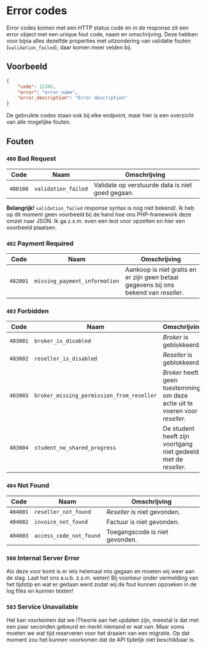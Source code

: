 # Error codes
Error codes komen met een HTTP status code en in de response zit een error object met een unique fout code, naam en omschrijving.
Deze hebben voor bijna alles dezelfde properties met uitzondering van validatie fouten (`validation_failed`), daar komen meer velden bij.

## Voorbeeld
```json
{
    "code": 12345,
    "error": "error_name",
    "error_description": "Error description"
}
```

De gebruikte codes staan ook bij elke endpoint, maar hier is een overzicht van alle mogelijke fouten.

## Fouten
### `400` Bad Request
| Code     | Naam                | Omschrijving                                     |
|----------|---------------------|--------------------------------------------------|
| `400100` | `validation_failed` | Validate op verstuurde data is niet goed gegaan. |

**Belangrijk!** `validation_failed` response syntax is nog niet bekend/. Ik heb op dit 
moment geen voorbeeld bij de hand hoe ons PHP-framework deze omzet naar JSON. Ik ga 
z.s.m. even een test voor opzetten en hier een voorbeeld plaatsen.

### `402` Payment Required
| Code     | Naam                          | Omschrijving                                                                                   |
|----------|-------------------------------|------------------------------------------------------------------------------------------------|
| `402001` | `missing_payment_information` | Aankoop is niet gratis en er zijn geen betaal gegevens bij ons bekend van <dfn>reseller</dfn>. |

### `403` Forbidden
| Code     | Naam                                      | Omschrijving                                                                                   |
|----------|-------------------------------------------|------------------------------------------------------------------------------------------------|
| `403001` | `broker_is_disabled`                      | <dfn>Broker</dfn> is geblokkeerd.                                                              |
| `403002` | `reseller_is_disabled`                    | <dfn>Reseller</dfn> is geblokkeerd.                                                            |
| `403003` | `broker_missing_permission_from_reseller` | <dfn>Broker</dfn> heeft geen toestemming om deze actie uit te voeren voor <dfn>reseller</dfn>. |
| `403004` | `student_no_shared_progress`              | De student heeft zijn voortgang niet gedeeld met de <dfn>reseller</dfn>.                       |

### `404` Not Found
| Code     | Naam                    | Omschrijving                          |
|----------|-------------------------|---------------------------------------|
| `404001` | `reseller_not_found`    | <dfn>Reseller</dfn> is niet gevonden. |
| `404002` | `invoice_not_found`     | Factuur is niet gevonden.             |
| `404003` | `access_code_not_found` | Toegangscode is niet gevonden.        |

### `500` Internal Server Error
Als deze voor komt is er iets helemaal mis gegaan en moeten wij weer aan de slag. Laat het 
ons a.u.b. z.s.m. weten! Bij voorkeur onder vermelding van het tijdstip en wat er gedaan werd
zodat wij de fout kunnen opzoeken in de log files en kunnen testen!

### `503` Service Unavailable
Het kan voorkomen dat we iTheorie aan het updaten zijn, meestal is dat met een paar seconden 
gebeurd en merkt niemand er wat van. Maar soms moeten we wat tijd reserveren voor het draaien 
van een migratie. Op dat moment zou het kunnen voorkomen dat de API tijdelijk niet beschikbaar
is. 
